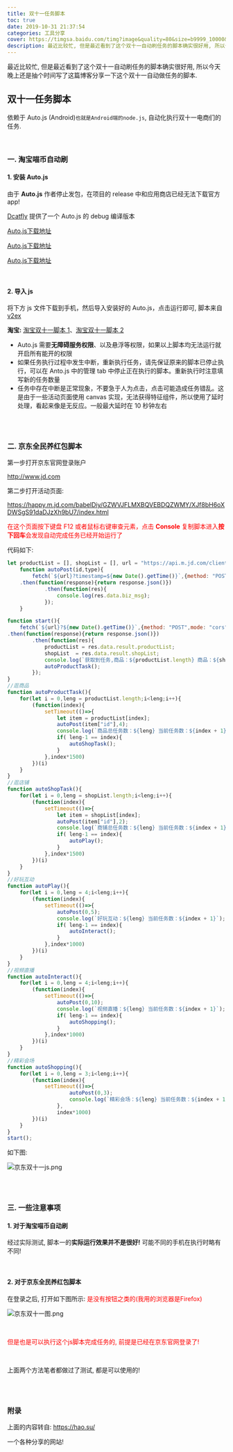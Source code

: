 ```yaml
---
title: 双十一任务脚本
toc: true
date: 2019-10-31 21:37:54
categories: 工具分享
cover: https://timgsa.baidu.com/timg?image&quality=80&size=b9999_10000&sec=1573134308&di=46d510c7ec83d83a46d6277cb387fae4&imgtype=jpg&er=1&src=http%3A%2F%2Fimgsa.baidu.com%2Fexp%2Fw%3D500%2Fsign%3De109b46dcb95d143da76e42343f18296%2F2f738bd4b31c87010225ea88247f9e2f0608ffc9.jpg
description: 最近比较忙, 但是最近看到了这个双十一自动刷任务的脚本确实很好用, 所以今天晚上还是抽个时间写了这篇博客大概讲一下双十一自动做任务的脚本.
---
```


最近比较忙, 但是最近看到了这个双十一自动刷任务的脚本确实很好用, 所以今天晚上还是抽个时间写了这篇博客分享一下这个双十一自动做任务的脚本.



<!--more-->

## 双十一任务脚本

依赖于 Auto.js (Android)`也就是Android端的node.js`, 自动化执行双十一电商们的任务.

<br/>



### 一. 淘宝喵币自动刷

#### 1. 安装 Auto.js

由于 **Auto.js** 作者停止发包，在项目的 release 中和应用商店已经无法下载官方 app!

[Dcatfly](https://github.com/Dcatfly/auto-task-helper) 提供了一个 Auto.js 的 debug 编译版本

[Auto.js下载地址](https://www.lanzous.com/i6z80gf)

[Auto.js下载地址](https://www.lanzous.com/i6z80gf)

[Auto.js下载地址](https://www.lanzous.com/i6z80gf)



<br/>

#### 2. 导入 js

将下方 js 文件下载到手机，然后导入安装好的 Auto.js，点击运行即可, 脚本来自 [v2ex](https://www.v2ex.com/t/612759#reply32)

**淘宝:** [淘宝双十一脚本 1](https://hao.su/11.js)、[淘宝双十一脚本 2](https://raw.githubusercontent.com/Dcatfly/auto-task-helper/master/2019.11.11/taobao.js)

-   Auto.js 需要**无障碍服务权限**、以及悬浮等权限，如果以上脚本均无法运行就开启所有能开的权限
-   如果任务执行过程中发生中断，重新执行任务，请先保证原来的脚本已停止执行，可以在 Anto.js 中的管理 tab 中停止正在执行的脚本。重新执行时注意填写新的任务数量
-   任务中存在中断是正常现象，不要急于人为点击，点击可能造成任务错乱。这是由于一些活动页面使用 canvas 实现，无法获得特征组件，所以使用了延时处理，看起来像是无反应。一般最大延时在 10 秒钟左右



<br/>

<br/>

### 二. 京东全民养红包脚本

第一步打开京东官网登录账户

http://www.jd.com

第二步打开活动页面:

https://happy.m.jd.com/babelDiy/GZWVJFLMXBQVEBDQZWMY/XJf8bH6oXDWSgS91daDJzXh9bU7/index.html

<font color="#ff0000">在这个页面按下键盘 F12 或者鼠标右键审查元素，点击 **Console** 复制脚本进入**按下回车**会发现自动完成任务已经开始运行了</font>

代码如下:

``` javascript
let productList = [], shopList = [], url = "https://api.m.jd.com/client.action";
    function autoPost(id,type){
        fetch(`${url}?timestamp=${new Date().getTime()}`,{method: "POST",mode: "cors",credentials: "include",headers:{"Content-Type": "application/x-www-form-urlencoded"},body:`functionId=raisepacket_collectScore&body={"type":${type},"ext":"${id}","appsign":1,"msgsign":2}&client=wh5`})
    .then(function(response){return response.json()})
            .then(function(res){
                console.log(res.data.biz_msg);
            });
    }

function start(){
    fetch(`${url}?${new Date().getTime()}`,{method: "POST",mode: "cors",credentials: "include",headers:{"Content-Type": "application/x-www-form-urlencoded"},body:"functionId=raisepacket_getShopAndProductList&body=&client=wh5"})
.then(function(response){return response.json()})
        .then(function(res){
            productList = res.data.result.productList;
            shopList  = res.data.result.shopList;
            console.log(`获取到任务,商品：${productList.length} 商品：${shopList.length}`);
            autoProductTask();
        });
}
//逛商品
function autoProductTask(){
    for(let i = 0,leng = productList.length;i<leng;i++){
        (function(index){
            setTimeout(()=>{
                let item = productList[index];
                autoPost(item["id"],4);
                console.log(`商品总任务数：${leng} 当前任务数：${index + 1}`);
                if( leng-1 == index){
                    autoShopTask();
                }
            },index*1500)
        })(i)
    }
}
//逛店铺
function autoShopTask(){
    for(let i = 0,leng = shopList.length;i<leng;i++){
        (function(index){
            setTimeout(()=>{
                let item = shopList[index];
                autoPost(item["id"],2);
                console.log(`商铺总任务数：${leng} 当前任务数：${index + 1}`);
                if( leng-1 == index){
                    autoPlay();
                }
            },index*1500)
        })(i)
    }
}
//好玩互动
function autoPlay(){
    for(let i = 0,leng = 4;i<leng;i++){
        (function(index){
            setTimeout(()=>{
                autoPost(0,5);
                console.log(`好玩互动：${leng} 当前任务数：${index + 1}`);
                if( leng-1 == index){
                    autoInteract();
                }
            },index*1000)
        })(i)
    }
}
//视频直播
function autoInteract(){
    for(let i = 0,leng = 4;i<leng;i++){
        (function(index){
            setTimeout(()=>{
                autoPost(0,10);
                console.log(`视频直播：${leng} 当前任务数：${index + 1}`);
                if( leng-1 == index){
                    autoShopping();
                }
            },index*1000)
        })(i)
    }
}
//精彩会场
function autoShopping(){
    for(let i = 0,leng = 3;i<leng;i++){
        (function(index){
            setTimeout(()=>{
                    autoPost(0,3);
                    console.log(`精彩会场：${leng} 当前任务数：${index + 1}`);
                },
                index*1000)
        })(i)
    }
}
start();
```



如下图:

![京东双十一js.png](https://raw.fastgit.org/JasonkayZK/blog_static/master/images/京东双十一js.png)



<br/>

<br/>

### 三. 一些注意事项

#### 1. 对于淘宝喵币自动刷

经过实际测试, 脚本一的**实际运行效果并不是很好!** 可能不同的手机在执行时略有不同!



<br/>

#### 2. 对于京东全民养红包脚本

在登录之后, 打开如下图所示: <font color="#ff0000">是没有按钮之类的(我用的浏览器是Firefox)</font>

![京东双十一图.png](https://raw.fastgit.org/JasonkayZK/blog_static/master/images/京东双十一图.png)

<br/>

<font color="#ff0000">但是也是可以执行这个js脚本完成任务的, 前提是已经在京东官网登录了!</font>

<br/>

上面两个方法笔者都做过了测试, 都是可以使用的!



<br/>

<br/>

### 附录

上面的内容转自: https://hao.su/ 

一个各种分享的网站!



